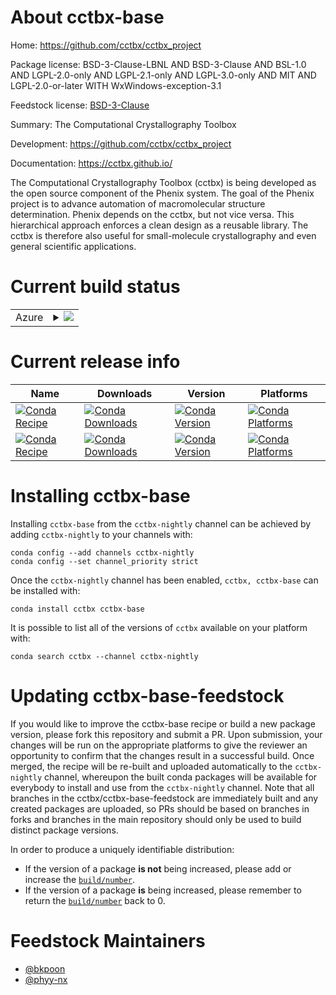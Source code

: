 About cctbx-base
================

Home: https://github.com/cctbx/cctbx_project

Package license: BSD-3-Clause-LBNL AND BSD-3-Clause AND BSL-1.0 AND LGPL-2.0-only AND LGPL-2.1-only AND LGPL-3.0-only AND MIT AND LGPL-2.0-or-later WITH WxWindows-exception-3.1

Feedstock license: [BSD-3-Clause](https://github.com/cctbx/nightly-feedstock/blob/master/LICENSE.txt)

Summary: The Computational Crystallography Toolbox

Development: https://github.com/cctbx/cctbx_project

Documentation: https://cctbx.github.io/

The Computational Crystallography Toolbox (cctbx) is being developed
as the open source component of the Phenix system. The goal of the
Phenix project is to advance automation of macromolecular structure
determination. Phenix depends on the cctbx, but not vice versa. This
hierarchical approach enforces a clean design as a reusable library.
The cctbx is therefore also useful for small-molecule crystallography
and even general scientific applications.


Current build status
====================


<table>
    
  <tr>
    <td>Azure</td>
    <td>
      <details>
        <summary>
          <a href="https://dev.azure.com/cctbx-release/feedstock-builds/_build/latest?definitionId=5&branchName=master">
            <img src="https://dev.azure.com/cctbx-release/feedstock-builds/_apis/build/status/nightly-feedstock?branchName=master">
          </a>
        </summary>
        <table>
          <thead><tr><th>Variant</th><th>Status</th></tr></thead>
          <tbody><tr>
              <td>linux_64_numpy1.17python3.6.____cpython</td>
              <td>
                <a href="https://dev.azure.com/cctbx-release/feedstock-builds/_build/latest?definitionId=5&branchName=master">
                  <img src="https://dev.azure.com/cctbx-release/feedstock-builds/_apis/build/status/nightly-feedstock?branchName=master&jobName=linux&configuration=linux_64_numpy1.17python3.6.____cpython" alt="variant">
                </a>
              </td>
            </tr><tr>
              <td>linux_64_numpy1.17python3.7.____cpython</td>
              <td>
                <a href="https://dev.azure.com/cctbx-release/feedstock-builds/_build/latest?definitionId=5&branchName=master">
                  <img src="https://dev.azure.com/cctbx-release/feedstock-builds/_apis/build/status/nightly-feedstock?branchName=master&jobName=linux&configuration=linux_64_numpy1.17python3.7.____cpython" alt="variant">
                </a>
              </td>
            </tr><tr>
              <td>linux_64_numpy1.17python3.8.____cpython</td>
              <td>
                <a href="https://dev.azure.com/cctbx-release/feedstock-builds/_build/latest?definitionId=5&branchName=master">
                  <img src="https://dev.azure.com/cctbx-release/feedstock-builds/_apis/build/status/nightly-feedstock?branchName=master&jobName=linux&configuration=linux_64_numpy1.17python3.8.____cpython" alt="variant">
                </a>
              </td>
            </tr><tr>
              <td>linux_64_numpy1.19python3.9.____cpython</td>
              <td>
                <a href="https://dev.azure.com/cctbx-release/feedstock-builds/_build/latest?definitionId=5&branchName=master">
                  <img src="https://dev.azure.com/cctbx-release/feedstock-builds/_apis/build/status/nightly-feedstock?branchName=master&jobName=linux&configuration=linux_64_numpy1.19python3.9.____cpython" alt="variant">
                </a>
              </td>
            </tr><tr>
              <td>osx_64_numpy1.17python3.6.____cpython</td>
              <td>
                <a href="https://dev.azure.com/cctbx-release/feedstock-builds/_build/latest?definitionId=5&branchName=master">
                  <img src="https://dev.azure.com/cctbx-release/feedstock-builds/_apis/build/status/nightly-feedstock?branchName=master&jobName=osx&configuration=osx_64_numpy1.17python3.6.____cpython" alt="variant">
                </a>
              </td>
            </tr><tr>
              <td>osx_64_numpy1.17python3.7.____cpython</td>
              <td>
                <a href="https://dev.azure.com/cctbx-release/feedstock-builds/_build/latest?definitionId=5&branchName=master">
                  <img src="https://dev.azure.com/cctbx-release/feedstock-builds/_apis/build/status/nightly-feedstock?branchName=master&jobName=osx&configuration=osx_64_numpy1.17python3.7.____cpython" alt="variant">
                </a>
              </td>
            </tr><tr>
              <td>osx_64_numpy1.17python3.8.____cpython</td>
              <td>
                <a href="https://dev.azure.com/cctbx-release/feedstock-builds/_build/latest?definitionId=5&branchName=master">
                  <img src="https://dev.azure.com/cctbx-release/feedstock-builds/_apis/build/status/nightly-feedstock?branchName=master&jobName=osx&configuration=osx_64_numpy1.17python3.8.____cpython" alt="variant">
                </a>
              </td>
            </tr><tr>
              <td>osx_64_numpy1.19python3.9.____cpython</td>
              <td>
                <a href="https://dev.azure.com/cctbx-release/feedstock-builds/_build/latest?definitionId=5&branchName=master">
                  <img src="https://dev.azure.com/cctbx-release/feedstock-builds/_apis/build/status/nightly-feedstock?branchName=master&jobName=osx&configuration=osx_64_numpy1.19python3.9.____cpython" alt="variant">
                </a>
              </td>
            </tr><tr>
              <td>osx_arm64_python3.8.____cpython</td>
              <td>
                <a href="https://dev.azure.com/cctbx-release/feedstock-builds/_build/latest?definitionId=5&branchName=master">
                  <img src="https://dev.azure.com/cctbx-release/feedstock-builds/_apis/build/status/nightly-feedstock?branchName=master&jobName=osx&configuration=osx_arm64_python3.8.____cpython" alt="variant">
                </a>
              </td>
            </tr><tr>
              <td>osx_arm64_python3.9.____cpython</td>
              <td>
                <a href="https://dev.azure.com/cctbx-release/feedstock-builds/_build/latest?definitionId=5&branchName=master">
                  <img src="https://dev.azure.com/cctbx-release/feedstock-builds/_apis/build/status/nightly-feedstock?branchName=master&jobName=osx&configuration=osx_arm64_python3.9.____cpython" alt="variant">
                </a>
              </td>
            </tr><tr>
              <td>win_64_numpy1.17python3.6.____cpython</td>
              <td>
                <a href="https://dev.azure.com/cctbx-release/feedstock-builds/_build/latest?definitionId=5&branchName=master">
                  <img src="https://dev.azure.com/cctbx-release/feedstock-builds/_apis/build/status/nightly-feedstock?branchName=master&jobName=win&configuration=win_64_numpy1.17python3.6.____cpython" alt="variant">
                </a>
              </td>
            </tr><tr>
              <td>win_64_numpy1.17python3.7.____cpython</td>
              <td>
                <a href="https://dev.azure.com/cctbx-release/feedstock-builds/_build/latest?definitionId=5&branchName=master">
                  <img src="https://dev.azure.com/cctbx-release/feedstock-builds/_apis/build/status/nightly-feedstock?branchName=master&jobName=win&configuration=win_64_numpy1.17python3.7.____cpython" alt="variant">
                </a>
              </td>
            </tr><tr>
              <td>win_64_numpy1.17python3.8.____cpython</td>
              <td>
                <a href="https://dev.azure.com/cctbx-release/feedstock-builds/_build/latest?definitionId=5&branchName=master">
                  <img src="https://dev.azure.com/cctbx-release/feedstock-builds/_apis/build/status/nightly-feedstock?branchName=master&jobName=win&configuration=win_64_numpy1.17python3.8.____cpython" alt="variant">
                </a>
              </td>
            </tr><tr>
              <td>win_64_numpy1.19python3.9.____cpython</td>
              <td>
                <a href="https://dev.azure.com/cctbx-release/feedstock-builds/_build/latest?definitionId=5&branchName=master">
                  <img src="https://dev.azure.com/cctbx-release/feedstock-builds/_apis/build/status/nightly-feedstock?branchName=master&jobName=win&configuration=win_64_numpy1.19python3.9.____cpython" alt="variant">
                </a>
              </td>
            </tr>
          </tbody>
        </table>
      </details>
    </td>
  </tr>
</table>

Current release info
====================

| Name | Downloads | Version | Platforms |
| --- | --- | --- | --- |
| [![Conda Recipe](https://img.shields.io/badge/recipe-cctbx-green.svg)](https://anaconda.org/cctbx-nightly/cctbx) | [![Conda Downloads](https://img.shields.io/conda/dn/cctbx-nightly/cctbx.svg)](https://anaconda.org/cctbx-nightly/cctbx) | [![Conda Version](https://img.shields.io/conda/vn/cctbx-nightly/cctbx.svg)](https://anaconda.org/cctbx-nightly/cctbx) | [![Conda Platforms](https://img.shields.io/conda/pn/cctbx-nightly/cctbx.svg)](https://anaconda.org/cctbx-nightly/cctbx) |
| [![Conda Recipe](https://img.shields.io/badge/recipe-cctbx--base-green.svg)](https://anaconda.org/cctbx-nightly/cctbx-base) | [![Conda Downloads](https://img.shields.io/conda/dn/cctbx-nightly/cctbx-base.svg)](https://anaconda.org/cctbx-nightly/cctbx-base) | [![Conda Version](https://img.shields.io/conda/vn/cctbx-nightly/cctbx-base.svg)](https://anaconda.org/cctbx-nightly/cctbx-base) | [![Conda Platforms](https://img.shields.io/conda/pn/cctbx-nightly/cctbx-base.svg)](https://anaconda.org/cctbx-nightly/cctbx-base) |

Installing cctbx-base
=====================

Installing `cctbx-base` from the `cctbx-nightly` channel can be achieved by adding `cctbx-nightly` to your channels with:

```
conda config --add channels cctbx-nightly
conda config --set channel_priority strict
```

Once the `cctbx-nightly` channel has been enabled, `cctbx, cctbx-base` can be installed with:

```
conda install cctbx cctbx-base
```

It is possible to list all of the versions of `cctbx` available on your platform with:

```
conda search cctbx --channel cctbx-nightly
```




Updating cctbx-base-feedstock
=============================

If you would like to improve the cctbx-base recipe or build a new
package version, please fork this repository and submit a PR. Upon submission,
your changes will be run on the appropriate platforms to give the reviewer an
opportunity to confirm that the changes result in a successful build. Once
merged, the recipe will be re-built and uploaded automatically to the
`cctbx-nightly` channel, whereupon the built conda packages will be available for
everybody to install and use from the `cctbx-nightly` channel.
Note that all branches in the cctbx/cctbx-base-feedstock are
immediately built and any created packages are uploaded, so PRs should be based
on branches in forks and branches in the main repository should only be used to
build distinct package versions.

In order to produce a uniquely identifiable distribution:
 * If the version of a package **is not** being increased, please add or increase
   the [``build/number``](https://docs.conda.io/projects/conda-build/en/latest/resources/define-metadata.html#build-number-and-string).
 * If the version of a package **is** being increased, please remember to return
   the [``build/number``](https://docs.conda.io/projects/conda-build/en/latest/resources/define-metadata.html#build-number-and-string)
   back to 0.

Feedstock Maintainers
=====================

* [@bkpoon](https://github.com/bkpoon/)
* [@phyy-nx](https://github.com/phyy-nx/)

